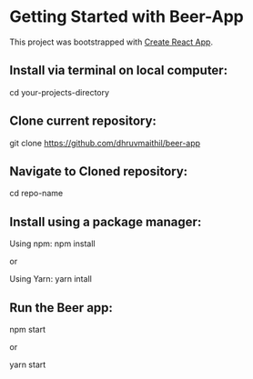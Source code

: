 # Getting Started with Beer-App

This project was bootstrapped with [Create React App](https://github.com/facebook/create-react-app).

## Install via terminal on local computer:

cd your-projects-directory

## Clone current repository:

git clone https://github.com/dhruvmaithil/beer-app

## Navigate to Cloned repository:

cd repo-name

## Install using a package manager:

Using npm:
npm install

or

Using Yarn:
yarn intall

## Run the Beer app:

npm start

or

yarn start
